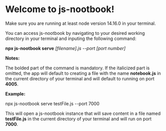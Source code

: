 # Welcome to js-nootbook!

Make sure you are running at least node version 14.16.0 in your terminal.

You can access js-nootbook by navigating to your desired working directory in your terminal and inputing the following command:

**npx js-nootbook serve** *[filename].js --port [port number]*


**Notes:**

The bolded part of the command is mandatory. If the italicized part is omitted, the app will default to creating a file with the name **notebook.js** in the current directory of your terminal and will default to running on port **4005**.

**Example:**

npx js-nootbook serve testFile.js --port 7000

This will open a js-nootbook instance that will save content in a file named **testFile.js** in the current directory of your terminal and will run on port **7000**.
